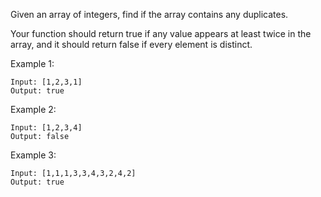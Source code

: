 Given an array of integers, find if the array contains any duplicates.

Your function should return true if any value appears at least twice in the array, and it should return false if every element is distinct.

Example 1:

    Input: [1,2,3,1]
    Output: true
Example 2:

    Input: [1,2,3,4]
    Output: false
Example 3:

    Input: [1,1,1,3,3,4,3,2,4,2]
    Output: true
